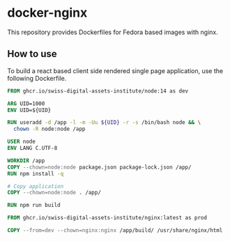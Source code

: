 # docker-nginx

This repository provides Dockerfiles for Fedora based images with nginx.

## How to use

To build a react based client side rendered single page application, use the following Dockerfile.

```Dockerfile
FROM ghcr.io/swiss-digital-assets-institute/node:14 as dev

ARG UID=1000
ENV UID=${UID}

RUN useradd -d /app -l -m -Uu ${UID} -r -s /bin/bash node && \
  chown -R node:node /app

USER node
ENV LANG C.UTF-8

WORKDIR /app
COPY --chown=node:node package.json package-lock.json /app/
RUN npm install -q

# Copy application
COPY --chown=node:node . /app/

RUN npm run build

FROM ghcr.io/swiss-digital-assets-institute/nginx:latest as prod

COPY --from=dev --chown=nginx:nginx /app/build/ /usr/share/nginx/html
```
